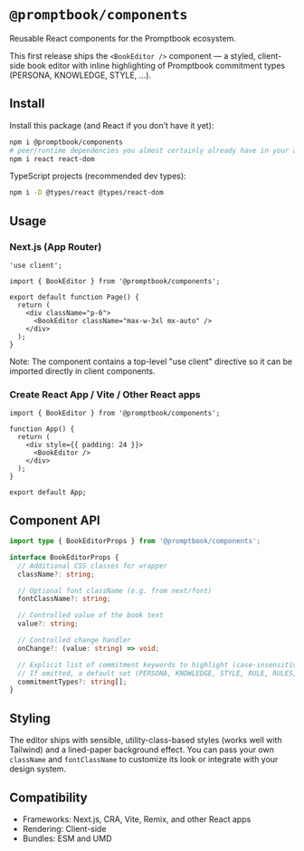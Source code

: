 # `@promptbook/components`

Reusable React components for the Promptbook ecosystem.

This first release ships the `<BookEditor />` component — a styled, client-side book editor with inline highlighting of Promptbook commitment types (PERSONA, KNOWLEDGE, STYLE, …).

## Install

Install this package (and React if you don’t have it yet):

```bash
npm i @promptbook/components
# peer/runtime dependencies you almost certainly already have in your app:
npm i react react-dom
```

TypeScript projects (recommended dev types):
```bash
npm i -D @types/react @types/react-dom
```

## Usage

### Next.js (App Router)

```tsx
'use client';

import { BookEditor } from '@promptbook/components';

export default function Page() {
  return (
    <div className="p-6">
      <BookEditor className="max-w-3xl mx-auto" />
    </div>
  );
}
```

Note: The component contains a top-level "use client" directive so it can be imported directly in client components.

### Create React App / Vite / Other React apps

```tsx
import { BookEditor } from '@promptbook/components';

function App() {
  return (
    <div style={{ padding: 24 }}>
      <BookEditor />
    </div>
  );
}

export default App;
```

## Component API

```ts
import type { BookEditorProps } from '@promptbook/components';

interface BookEditorProps {
  // Additional CSS classes for wrapper
  className?: string;

  // Optional font className (e.g. from next/font)
  fontClassName?: string;

  // Controlled value of the book text
  value?: string;

  // Controlled change handler
  onChange?: (value: string) => void;

  // Explicit list of commitment keywords to highlight (case-insensitive).
  // If omitted, a default set (PERSONA, KNOWLEDGE, STYLE, RULE, RULES, SAMPLE, EXAMPLE, FORMAT, MODEL, ACTION, META IMAGE, META LINK, NOTE, EXPECT, SCENARIO, SCENARIOS, BEHAVIOUR, BEHAVIOURS, AVOID, AVOIDANCE, GOAL, GOALS, CONTEXT) is used.
  commitmentTypes?: string[];
}
```

## Styling

The editor ships with sensible, utility-class-based styles (works well with Tailwind) and a lined-paper background effect. You can pass your own `className` and `fontClassName` to customize its look or integrate with your design system.

## Compatibility

- Frameworks: Next.js, CRA, Vite, Remix, and other React apps
- Rendering: Client-side
- Bundles: ESM and UMD
